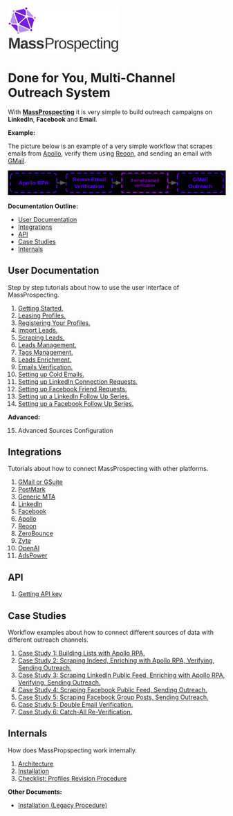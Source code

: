 <img src="./assets/logo.svg" alt="image" width="256" height="auto" />

# Done for You, Multi-Channel Outreach System

With [**MassProspecting**](https://massprospecting.com) it is very simple to build outreach campaigns on **LinkedIn**, **Facebook** and **Email**.

**Example:**

The picture below is an example of a very simple workflow that scrapes emails from [Apollo](https://www.apollo.io), verify them using [Reoon](https://emailverifier.reoon.com), and sending an email with [GMail](https://gmail.com).

![Example Workflow](./assets/main/1.png)

**Documentation Outline:**

- [User Documentation](#user-documentation)
- [Integrations](#integrations)
- [API](#api)
- [Case Studies](#case-studies)
- [Internals](#internals)

## User Documentation

Step by step tutorials about how to use the user interface of MassProspecting.

1. [Getting Started.](/user/01-getting-started.md)
2. [Leasing Profiles.](/user/02-leasing-profiles.md)
3. [Registering Your Profiles.](/user/03-registering-your-profiles.md)
4. [Import Leads.](/user/04-import-leads.md)
5. [Scraping Leads.](/user/05-scraping-leads.md)
6. [Leads Management.](/user/06-leads-management.md)
7. [Tags Management.](/user/07-tags-management.md)
8. [Leads Enrichment.](/user/08-leads-enrichment.md)
9. [Emails Verification.](/user/09-emails-verification.md)
10. [Setting up Cold Emails.](/user/10-setting-up-cold-emails.md)
11. [Setting up LinkedIn Connection Requests.](/user/11-setting-up-linkedin-connection-requests.md)
12. [Setting up Facebook Friend Requests.](/user/12-setting-up-facebook-friend-requests.md)
13. [Setting up a LinkedIn Follow Up Series.](/user/13-setting-up-a-linkedin-follow-up-series.md)
14. [Setting up a Facebook Follow Up Series.](/user/14-setting-up-a-facebook-follow-up-series.md)

**Advanced:**

15. Advanced Sources Configuration


## Integrations

Tutorials about how to connect MassProspecting with other platforms.

1. [GMail or GSuite](/integrations/01-gmail-or-gsuite.md)
2. [PostMark](/integrations/02-postmark.md)
3. [Generic MTA](/integrations/03-generic-mta.md)
4. [LinkedIn](/integrations/04-linkedin.md)
5. [Facebook](/integrations/05-facebook.md)
6. [Apollo](/integrations/06-apollo.md)
7. [Reoon](/integrations/07-reoon.md)
8. [ZeroBounce](/integrations/08-zerobounce.md)
9. [Zyte](/integrations/09-zyte.md)
10. [OpenAI](/integrations/10-openai.md)
11. [AdsPower](/integrations/11-adspower.md)

## API

1. [Getting API key](/api/001-getting-api-key.md)

## Case Studies

Workflow examples about how to connect different sources of data with different outreach channels.

1. [Case Study 1: Building Lists with Apollo RPA.](/case-studies/01-case-study-1:-building-lists-with-apollo-rpa.md)
2. [Case Study 2: Scraping Indeed, Enriching with Apollo RPA, Verifying, Sending Outreach.](/case-studies/02-case-study-2:-scraping-indeed,-enriching-with-apollo-rpa,-verifying,-sending-outreach.md)
3. [Case Study 3: Scraping LinkedIn Public Feed, Enriching with Apollo RPA, Verifying, Sending Outreach.](/case-studies/03-case-study-3:-scraping-linkedin-public-feed,-enriching-with-apollo-rpa,-verifying,-sending-outreach.md)
4. [Case Study 4: Scraping Facebook Public Feed, Sending Outreach.](/case-studies/04-case-study-4:-scraping-facebook-public-feed,-sending-outreach.md)
5. [Case Study 5: Scraping Facebook Group Posts, Sending Outreach.](/case-studies/05-case-study-5:-scraping-facebook-group-posts,-sending-outreach.md)
6. [Case Study 5: Double Email Verification.](/case-studies/06-case-study-5:-double-email-verification.md)
7. [Case Study 6: Catch-All Re-Verification.](/case-studies/07-case-study-6:-catch-all-re-verification.md)

## Internals

How does MassPropspecting work internally.

1. [Architecture](/internals/01-architecture.md)
2. [Installation](/internals/02-installation.md)
3. [Checklist: Profiles Revision Procedure](/internals/03-checklist-profiles-revision-procedure.md)

**Other Documents:**

- [Installation (Legacy Procedure)](/internals/02-installation-legacy.md)
